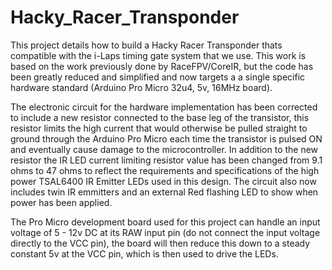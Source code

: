 # Hacky_Racer_Transponder
This project details how to build a Hacky Racer Transponder thats compatible with the i-Laps timing gate system that we use.  This work is based on the work previously done by RaceFPV/CoreIR, but the code has been greatly reduced and simplified and now targets a a single specific hardware standard (Arduino Pro Micro 32u4, 5v, 16MHz board). 

The electronic circuit for the hardware implementation has been corrected to include a new resistor connected to the base leg of the transistor, this resistor limits the high current that would otherwise be pulled straight to ground through the Arduino Pro Micro each time the transistor is pulsed ON and eventually cause damage to the microcontroller. In addition to the new resistor the IR LED current limiting resistor value has been changed from 9.1 ohms to 47 ohms to reflect the requirements and specifications of the high power TSAL6400 IR Emitter LEDs used in this design. The circuit also now includes twin IR emmitters and an external Red flashing LED to show when power has been applied.  

The Pro Micro development board used for this project can handle an input voltage of 5 - 12v DC at its RAW input pin (do not connect the input voltage directly to the VCC pin), the board will then reduce this down to a steady constant 5v at the VCC pin, which is then used to drive the LEDs. 
